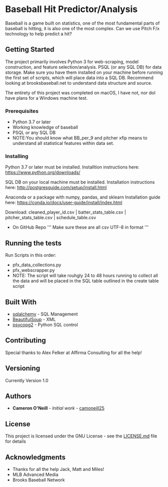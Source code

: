 # Baseball Hit Predictor/Analysis

Baseball is a game built on statistics, one of the most fundamental parts of baseball is hitting, it is also one of the most complex. Can we use Pitch F/x technology to help predict a hit?

## Getting Started

The project primarily involves Python 3 for web-scraping, model construction, and feature selection/analysis. PSQL (or any SQL DB) for data storage. Make sure you have them installed on your machine before running the first set of scripts, which will place data into a SQL DB. Recommend looking at brooksbaseball.net to understand data structure and source.

The entirety of this project was completed on macOS, I have not, nor doI have plans for a Windows machine test.

### Prerequisites
* Python 3.7 or later
* Working knowledge of baseball
* PSQL or any SQL DB
* NOTE:You should know what BB_per_9 and pitcher xfip means to understand all statistical features within data set.

### Installing

Python 3.7 or later must be installed.
  Installtion instructions here: https://www.python.org/downloads/

SQL DB on your local machine must be installed.
  Installation instructions here: http://postgresguide.com/setup/install.html

Anaconda or a package with numpy, pandas, and sklearn
  Installation guide here: https://conda.io/docs/user-guide/install/index.html
  
Download: cleaned_player_id.csv | batter_stats_table.csv | pitcher_stats_table.csv | schedule_table.csv
* On GitHub Repo 
'''
Make sure these are all csv UTF-8 in format
'''


## Running the tests

Run Scripts in this order:
* pfx_data_collections.py 
* pfx_webscrapper.py
* NOTE: The script will take rouhgly 24 to 48 hours running to collect all the data and will be placed in the SQL table outlined in the create table script


## Built With

* [sqlalchemy](https://www.sqlalchemy.org) - SQL Management
* [BeautifulSoup](https://www.crummy.com/software/BeautifulSoup/) - XML
* [psycopg2](http://initd.org/psycopg/) - Python SQL control

## Contributing

Special thanks to Alex Felker at Affirma Consulting for all the help!


## Versioning
Currently Version 1.0


## Authors

* **Cameron O'Neill** - *Initial work* - [camoneill25](https://github.com/camoneill25)


## License

This project is licensed under the GNU License - see the [LICENSE.md](LICENSE.md) file for details

## Acknowledgments

* Thanks for all the help Jack, Matt and Miles!
* MLB Advanced Media
* Brooks Baseball Network
